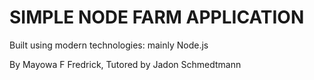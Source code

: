 # SIMPLE NODE FARM APPLICATION

Built using modern technologies: mainly Node.js

By Mayowa F Fredrick, Tutored by Jadon Schmedtmann
